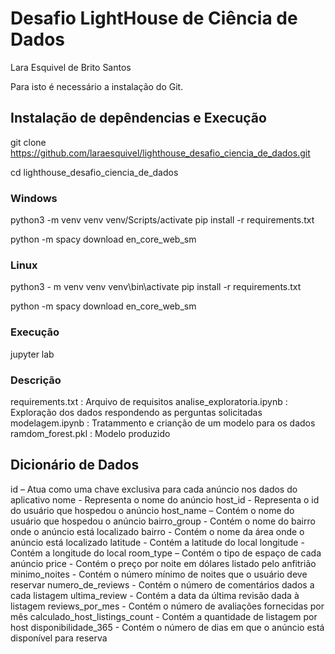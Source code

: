 # Desafio LightHouse de Ciência de Dados

Lara Esquivel de Brito Santos

Para isto é necessário a instalação do Git.

## Instalação de depêndencias e Execução 

git clone  https://github.com/laraesquivel/lighthouse_desafio_ciencia_de_dados.git

cd lighthouse_desafio_ciencia_de_dados

### Windows

python3 -m venv venv
venv/Scripts/activate
pip install -r requirements.txt

python -m spacy download en_core_web_sm


### Linux 

python3 - m venv venv
venv\bin\activate
pip install -r requirements.txt

python -m spacy download en_core_web_sm

### Execução

jupyter lab

### Descrição 
requirements.txt : Arquivo de requisitos
analise_exploratoria.ipynb : Exploração dos dados respondendo as perguntas solicitadas
modelagem.ipynb : Tratammento e crianção de um modelo para os dados
ramdom_forest.pkl : Modelo produzido


## Dicionário de Dados

id – Atua como uma chave exclusiva para cada anúncio nos dados do aplicativo
nome - Representa o nome do anúncio
host_id - Representa o id do usuário que hospedou o anúncio
host_name – Contém o nome do usuário que hospedou o anúncio
bairro_group - Contém o nome do bairro onde o anúncio está localizado
bairro - Contém o nome da área onde o anúncio está localizado
latitude - Contém a latitude do local
longitude - Contém a longitude do local
room_type – Contém o tipo de espaço de cada anúncio
price - Contém o preço por noite em dólares listado pelo anfitrião
minimo_noites - Contém o número mínimo de noites que o usuário deve reservar
numero_de_reviews - Contém o número de comentários dados a cada listagem
ultima_review - Contém a data da última revisão dada à listagem
reviews_por_mes - Contém o número de avaliações fornecidas por mês
calculado_host_listings_count - Contém a quantidade de listagem por host
disponibilidade_365 - Contém o número de dias em que o anúncio está disponível para reserva

